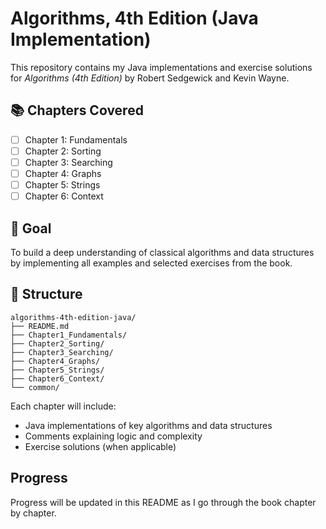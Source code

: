 # Algorithms, 4th Edition (Java Implementation)

This repository contains my Java implementations and exercise solutions for *Algorithms (4th Edition)* by Robert Sedgewick and Kevin Wayne.

## 📚 Chapters Covered

- [ ] Chapter 1: Fundamentals
- [ ] Chapter 2: Sorting
- [ ] Chapter 3: Searching
- [ ] Chapter 4: Graphs
- [ ] Chapter 5: Strings
- [ ] Chapter 6: Context

## 🧠 Goal

To build a deep understanding of classical algorithms and data structures by implementing all examples and selected exercises from the book.

## 📁 Structure
```
algorithms-4th-edition-java/
├── README.md
├── Chapter1_Fundamentals/
├── Chapter2_Sorting/
├── Chapter3_Searching/
├── Chapter4_Graphs/
├── Chapter5_Strings/
├── Chapter6_Context/
└── common/
```

Each chapter will include:
- Java implementations of key algorithms and data structures
- Comments explaining logic and complexity
- Exercise solutions (when applicable)

##  Progress
Progress will be updated in this README as I go through the book chapter by chapter.
